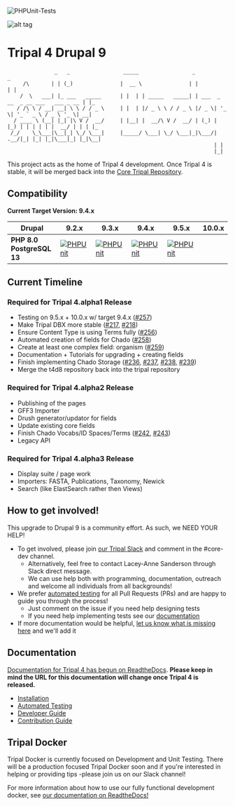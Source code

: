 ![PHPUnit-Tests](https://github.com/tripal/t4d8/workflows/PHPUnit-Tests/badge.svg)


![alt tag](https://raw.githubusercontent.com/tripal/tripal/7.x-3.x/tripal/theme/images/tripal_logo.png)

# Tripal 4 Drupal 9

                   _   _                 _____                 _                                  _   
         /\       | | (_)               |  __ \               | |                                | |  
        /  \   ___| |_ ___   _____      | |  | | _____   _____| | ___  _ __  _ __ ___   ___ _ __ | |_ 
       / /\ \ / __| __| \ \ / / _ \     | |  | |/ _ \ \ / / _ \ |/ _ \| '_ \| '_ ` _ \ / _ \ '_ \| __|
      / ____ \ (__| |_| |\ V /  __/     | |__| |  __/\ V /  __/ | (_) | |_) | | | | | |  __/ | | | |_ 
     /_/    \_\___|\__|_| \_/ \___|     |_____/ \___| \_/ \___|_|\___/| .__/|_| |_| |_|\___|_| |_|\__|
                                                                      | |                             
                                                                      |_|                             


This project acts as the home of Tripal 4 development. Once Tripal 4 is stable, it will be merged back into the [Core Tripal Repository](https://github.com/tripal/tripal).

## Compatibility

**Current Target Version: 9.4.x**

| Drupal                     | 9.2.x                                                                                                                                                                    | 9.3.x                                                                                                                                                                    | 9.4.x                                                                                                                                                                    | 9.5.x                                                                                                                                                                    | 10.0.x |
|----------------------------|--------------------------------------------------------------------------------------------------------------------------------------------------------------------------|--------------------------------------------------------------------------------------------------------------------------------------------------------------------------|--------------------------------------------------------------------------------------------------------------------------------------------------------------------------|--------------------------------------------------------------------------------------------------------------------------------------------------------------------------|--------|
| **PHP 8.0** <br> **PostgreSQL 13** | [![PHPUnit](https://github.com/tripal/t4d8/actions/workflows/phpunit-php8-D9-2x.yml/badge.svg)](https://github.com/tripal/t4d8/actions/workflows/phpunit-php8-D9-2x.yml) | [![PHPUnit](https://github.com/tripal/t4d8/actions/workflows/phpunit-php8-D9-3x.yml/badge.svg)](https://github.com/tripal/t4d8/actions/workflows/phpunit-php8-D9-3x.yml) | [![PHPUnit](https://github.com/tripal/t4d8/actions/workflows/phpunit-php8-D9-4x.yml/badge.svg)](https://github.com/tripal/t4d8/actions/workflows/phpunit-php8-D9-4x.yml) | [![PHPUnit](https://github.com/tripal/t4d8/actions/workflows/phpunit-php8-D9-5x.yml/badge.svg)](https://github.com/tripal/t4d8/actions/workflows/phpunit-php8-D9-5x.yml) |        |

## Current Timeline

### Required for Tripal 4.alpha1 Release

- Testing on 9.5.x + 10.0.x w/ target 9.4.x ([#257](https://github.com/tripal/t4d8/issues/257))
- Make Tripal DBX more stable ([#217](https://github.com/tripal/t4d8/issues/217), [#218](https://github.com/tripal/t4d8/issues/218))
- Ensure Content Type is using Terms fully ([#256](https://github.com/tripal/t4d8/issues/256))
- Automated creation of fields for Chado ([#258](https://github.com/tripal/t4d8/issues/258))
- Create at least one complex field: organism ([#259](https://github.com/tripal/t4d8/issues/259))
- Documentation + Tutorials for upgrading + creating fields
- Finish implementing Chado Storage ([#236](https://github.com/tripal/t4d8/issues/236), [#237](https://github.com/tripal/t4d8/issues/237), [#238](https://github.com/tripal/t4d8/issues/238), [#239](https://github.com/tripal/t4d8/issues/239))
- Merge the t4d8 repository back into the tripal repository

### Required for Tripal 4.alpha2 Release

- Publishing of the pages
- GFF3 Importer
- Drush generator/updator for fields
- Update existing core fields
- Finish Chado Vocabs/ID Spaces/Terms ([#242](https://github.com/tripal/t4d8/issues/242), [#243](https://github.com/tripal/t4d8/issues/243))
- Legacy API

### Required for Tripal 4.alpha3 Release

- Display suite / page work
- Importers: FASTA, Publications, Taxonomy, Newick
- Search (like ElastSearch rather then Views)

## How to get involved!

This upgrade to Drupal 9 is a community effort. As such, we NEED YOUR HELP!

  - To get involved, please join [our Tripal Slack](http://tripal.info/join/slack) and comment in the #core-dev channel.
    - Alternatively, feel free to contact Lacey-Anne Sanderson through Slack direct message.
    - We can use help both with programming, documentation, outreach and welcome all individuals from all backgrounds!
  - We prefer [automated testing](https://tripal4.readthedocs.io/en/latest/dev_guide/testing.html) for all Pull Requests (PRs) and are happy to guide you through the process!
    - Just comment on the issue if you need help designing tests
    - If you need help implementing tests see our [documentation](https://tripal4.readthedocs.io/en/latest/dev_guide/testing.html)
  - If more documentation would be helpful, [let us know what is missing here](https://github.com/tripal/t4d8/issues/16) and we'll add it

## Documentation

[Documentation for Tripal 4 has begun on ReadtheDocs](https://tripal4.readthedocs.io/en/latest/dev_guide.html). **Please keep in mind the URL for this documentation will change once Tripal 4 is released.**

  - [Installation](https://tripal4.readthedocs.io/en/latest/install.html)
  - [Automated Testing](https://tripal4.readthedocs.io/en/latest/dev_guide/testing.html)
  - [Developer Guide](https://tripal4.readthedocs.io/en/latest/dev_guide.html)
  - [Contribution Guide](https://tripal4.readthedocs.io/en/latest/contributing.html)

## Tripal Docker

Tripal Docker is currently focused on Development and Unit Testing. There will be a production focused Tripal Docker soon and if you're interested in helping or providing tips -please join us on our Slack channel!

For more information about how to use our fully functional development docker, see [our documentation on ReadtheDocs!](https://tripal4.readthedocs.io/en/latest/install/docker.html)
